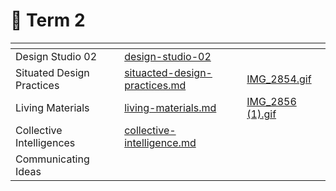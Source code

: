 # 🦋 Term 2

<table data-view="cards"><thead><tr><th></th><th data-hidden data-card-target data-type="content-ref"></th><th data-hidden data-card-cover data-type="files"></th></tr></thead><tbody><tr><td>Design Studio 02</td><td><a href="design-studio-02/">design-studio-02</a></td><td></td></tr><tr><td>Situated Design Practices</td><td><a href="situacted-design-practices.md">situacted-design-practices.md</a></td><td><a href="../../.gitbook/assets/IMG_2854.gif">IMG_2854.gif</a></td></tr><tr><td>Living Materials</td><td><a href="living-materials.md">living-materials.md</a></td><td><a href="../../.gitbook/assets/IMG_2856 (1).gif">IMG_2856 (1).gif</a></td></tr><tr><td>Collective Intelligences</td><td><a href="collective-intelligence.md">collective-intelligence.md</a></td><td></td></tr><tr><td>Communicating Ideas</td><td></td><td></td></tr></tbody></table>

